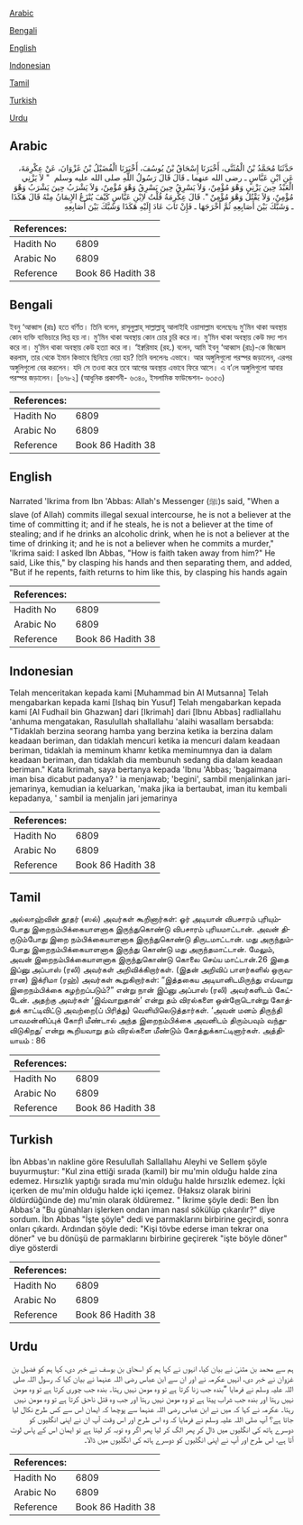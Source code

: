 [Arabic](#arabic)

[Bengali](#bengali)

[English](#english)

[Indonesian](#indonesian)

[Tamil](#tamil)

[Turkish](#turkish)

[Urdu](#urdu)

## Arabic


<div dir="rtl" lang="ar" style={{fontSize:'larger',backgroundColor:'#f8f9fa',padding:20}}>
حَدَّثَنَا مُحَمَّدُ بْنُ الْمُثَنَّى، أَخْبَرَنَا إِسْحَاقُ بْنُ يُوسُفَ، أَخْبَرَنَا الْفُضَيْلُ بْنُ غَزْوَانَ، عَنْ عِكْرِمَةَ، عَنِ ابْنِ عَبَّاسٍ ـ رضى الله عنهما ـ قَالَ قَالَ رَسُولُ اللَّهِ صلى الله عليه وسلم ‏ "‏ لاَ يَزْنِي الْعَبْدُ حِينَ يَزْنِي وَهْوَ مُؤْمِنٌ، وَلاَ يَسْرِقُ حِينَ يَسْرِقُ وَهْوَ مُؤْمِنٌ، وَلاَ يَشْرَبُ حِينَ يَشْرَبُ وَهْوَ مُؤْمِنٌ، وَلاَ يَقْتُلُ وَهْوَ مُؤْمِنٌ ‏"‏‏.‏ قَالَ عِكْرِمَةُ قُلْتُ لاِبْنِ عَبَّاسٍ كَيْفَ يُنْزَعُ الإِيمَانُ مِنْهُ قَالَ هَكَذَا ـ وَشَبَّكَ بَيْنَ أَصَابِعِهِ ثُمَّ أَخْرَجَهَا ـ فَإِنْ تَابَ عَادَ إِلَيْهِ هَكَذَا وَشَبَّكَ بَيْنَ أَصَابِعِهِ
</div>
<div style={{backgroundColor:'#f8f9fa',padding:20, marginBottom: 10}}><table> <thead> <tr> <th>References:</th> <th></th> </tr> </thead> <tbody><tr><td>Hadith No</td><td>6809</td></tr><tr><td>Arabic No</td><td>6809</td></tr><tr><td>Reference</td><td>Book 86 Hadith 38</td></tr></tbody></table></div>

## Bengali


<div dir="ltr" lang="bn" style={{fontSize:'larger',backgroundColor:'#f8f9fa',padding:20}}>
ইবনু ‘আব্বাস (রাঃ) হতে বর্ণিত। তিনি বলেন, রাসূলুল্লাহ্ সাল্লাল্লাহু আলাইহি ওয়াসাল্লাম বলেছেনঃ মু’মিন থাকা অবস্থায় কোন ব্যক্তি ব্যভিচারে লিপ্ত হয় না। মু’মিন থাকা অবস্থায় কোন চোর চুরি করে না। মু’মিন থাকা অবস্থায় কেউ মদ্য পান করে না। মু’মিন থাকা অবস্থায় কেউ হত্যা করে না। ‘ইক্বরিমাহ (রহ.) বলেন, আমি ইবনু ‘আব্বাস (রাঃ)-কে জিজ্ঞেস করলাম, তার থেকে ইমান কিভাবে ছিনিয়ে নেয়া হয়? তিনি বললেনঃ এভাবে। আর অঙ্গুলিগুলো পরস্পর জড়ালেন, এরপর অঙ্গুলিগুলো বের করলেন। যদি সে তওবা করে তবে আগের অবস্থায় এভাবে ফিরে আসে। এ ব’লে অঙ্গুলিগুলো আবার পরস্পর জড়ালেন। [৬৭৮২] (আধুনিক প্রকাশনী- ৬৩৪০, ইসলামিক ফাউন্ডেশন- ৬৩৫৩)
</div>
<div style={{backgroundColor:'#f8f9fa',padding:20, marginBottom: 10}}><table> <thead> <tr> <th>References:</th> <th></th> </tr> </thead> <tbody><tr><td>Hadith No</td><td>6809</td></tr><tr><td>Arabic No</td><td>6809</td></tr><tr><td>Reference</td><td>Book 86 Hadith 38</td></tr></tbody></table></div>

## English


<div dir="ltr" lang="en" style={{fontSize:'larger',backgroundColor:'#f8f9fa',padding:20}}>
Narrated 'Ikrima from Ibn 'Abbas: Allah's Messenger (ﷺ)s said, "When a slave (of Allah) commits illegal sexual intercourse, he is not a believer at the time of committing it; and if he steals, he is not a believer at the time of stealing; and if he drinks an alcoholic drink, when he is not a believer at the time of drinking it; and he is not a believer when he commits a murder," 'Ikrima said: I asked Ibn Abbas, "How is faith taken away from him?" He said, Like this," by clasping his hands and then separating them, and added, "But if he repents, faith returns to him like this, by clasping his hands again
</div>
<div style={{backgroundColor:'#f8f9fa',padding:20, marginBottom: 10}}><table> <thead> <tr> <th>References:</th> <th></th> </tr> </thead> <tbody><tr><td>Hadith No</td><td>6809</td></tr><tr><td>Arabic No</td><td>6809</td></tr><tr><td>Reference</td><td>Book 86 Hadith 38</td></tr></tbody></table></div>

## Indonesian


<div dir="ltr" lang="id" style={{fontSize:'larger',backgroundColor:'#f8f9fa',padding:20}}>
Telah menceritakan kepada kami [Muhammad bin Al Mutsanna] Telah mengabarkan kepada kami [Ishaq bin Yusuf] Telah mengabarkan kepada kami [Al Fudhail bin Ghazwan] dari [Ikrimah] dari [Ibnu Abbas] radliallahu 'anhuma mengatakan, Rasulullah shallallahu 'alaihi wasallam bersabda: "Tidaklah berzina seorang hamba yang berzina ketika ia berzina dalam keadaan beriman, dan tidaklah mencuri ketika ia mencuri dalam keadaan beriman, tidaklah ia meminum khamr ketika meminumnya dan ia dalam keadaan beriman, dan tidaklah dia membunuh sedang dia dalam keadaan beriman." Kata Ikrimah, saya bertanya kepada 'Ibnu 'Abbas; 'bagaimana iman bisa dicabut padanya? ' ia menjawab; 'begini', sambil menjalinkan jari-jemarinya, kemudian ia keluarkan, 'maka jika ia bertaubat, iman itu kembali kepadanya, ' sambil ia menjalin jari jemarinya
</div>
<div style={{backgroundColor:'#f8f9fa',padding:20, marginBottom: 10}}><table> <thead> <tr> <th>References:</th> <th></th> </tr> </thead> <tbody><tr><td>Hadith No</td><td>6809</td></tr><tr><td>Arabic No</td><td>6809</td></tr><tr><td>Reference</td><td>Book 86 Hadith 38</td></tr></tbody></table></div>

## Tamil


<div dir="ltr" lang="ta" style={{fontSize:'larger',backgroundColor:'#f8f9fa',padding:20}}>
அல்லாஹ்வின் தூதர் (ஸல்) அவர்கள் கூறினார்கள்: ஓர் அடியான் விபசாரம் புரியும்போது இறைநம்பிக்கையாளனாக இருந்துகொண்டு விபசாரம் புரியமாட்டான். அவன் திருடும்போது இறை நம்பிக்கையாளனாக இருந்துகொண்டு திருடமாட்டான். மது அருந்தும்போது இறைநம்பிக்கையாளனாக இருந்து கொண்டு மது அருந்தமாட்டான். மேலும், அவன் இறைநம்பிக்கையாளனாக இருந்துகொண்டு கொலை செய்ய மாட்டான்.26 இதை இப்னு அப்பாஸ் (ரலி) அவர்கள் அறிவிக்கிறார்கள். (இதன் அறிவிப் பாளர்களில் ஒருவரான) இக்ரிமா (ரஹ்) அவர்கள் கூறுகிறார்கள்: “இத்தகைய அடியானிடமிருந்து எவ்வாறு இறைநம்பிக்கை கழற்றப்படும்?” என்று நான் இப்னு அப்பாஸ் (ரலி) அவர்களிடம் கேட்டேன். அதற்கு அவர்கள் ‘இவ்வாறுதான்’ என்று தம் விரல்களை ஒன்றோடொன்று கோத்துக் காட்டிவிட்டு அவற்றை(ப் பிரித்து) வெளியிலெடுத்தார்கள். ‘அவன் மனம் திருந்தி பாவமன்னிப்புக் கோரி மீண்டால் அந்த இறைநம்பிக்கை அவனிடம் திரும்பவும் வந்துவிடுகிறது’ என்று கூறியவாறு தம் விரல்களை மீண்டும் கோத்துக்காட்டினார்கள். அத்தியாயம் : 86
</div>
<div style={{backgroundColor:'#f8f9fa',padding:20, marginBottom: 10}}><table> <thead> <tr> <th>References:</th> <th></th> </tr> </thead> <tbody><tr><td>Hadith No</td><td>6809</td></tr><tr><td>Arabic No</td><td>6809</td></tr><tr><td>Reference</td><td>Book 86 Hadith 38</td></tr></tbody></table></div>

## Turkish


<div dir="ltr" lang="tr" style={{fontSize:'larger',backgroundColor:'#f8f9fa',padding:20}}>
İbn Abbas'ın nakline göre Resulullah Sallallahu Aleyhi ve Sellem şöyle buyurmuştur: "Kul zina ettiği sırada (kamil) bir mu'min olduğu halde zina edemez. Hırsızlık yaptığı sırada mu'min olduğu halde hırsızlık edemez. İçki içerken de mu'min olduğu halde içki içemez. (Haksız olarak birini öldürdüğünde de) mu'min olarak öldüremez. " İkrime şöyle dedi: Ben İbn Abbas'a "Bu günahları işlerken ondan iman nasıl sökülüp çıkarılır?" diye sordum. İbn Abbas "İşte şöyle" dedi ve parmaklarını birbirine geçirdi, sonra onları çıkardı. Ardından şöyle dedi: "Kişi tövbe ederse iman tekrar ona döner" ve bu dönüşü de parmaklarını birbirine geçirerek "işte böyle döner" diye gösterdi
</div>
<div style={{backgroundColor:'#f8f9fa',padding:20, marginBottom: 10}}><table> <thead> <tr> <th>References:</th> <th></th> </tr> </thead> <tbody><tr><td>Hadith No</td><td>6809</td></tr><tr><td>Arabic No</td><td>6809</td></tr><tr><td>Reference</td><td>Book 86 Hadith 38</td></tr></tbody></table></div>

## Urdu


<div dir="rtl" lang="ur" style={{fontSize:'larger',backgroundColor:'#f8f9fa',padding:20}}>
ہم سے محمد بن مثنیٰ نے بیان کیا، انہوں نے کہا ہم کو اسحاق بن یوسف نے خبر دی، کہا ہم کو فضیل بن غزوان نے خبر دی، انہیں عکرمہ نے اور ان سے ابن عباس رضی اللہ عنہما نے بیان کیا کہ رسول اللہ صلی اللہ علیہ وسلم نے فرمایا ”بندہ جب زنا کرتا ہے تو وہ مومن نہیں رہتا۔ بندہ جب چوری کرتا ہے تو وہ مومن نہیں رہتا اور بندہ جب شراب پیتا ہے تو وہ مومن نہیں رہتا اور جب وہ قتل ناحق کرتا ہے تو وہ مومن نہیں رہتا۔ عکرمہ نے کہا کہ میں نے ابن عباس رضی اللہ عنہما سے پوچھا کہ ایمان اس سے کس طرح نکال لیا جاتا ہے؟ آپ صلی اللہ علیہ وسلم نے فرمایا کہ وہ اس طرح اور اس وقت آپ ان نے اپنی انگلیوں کو دوسرے ہاتھ کی انگلیوں میں ڈال کر پھر الگ کر لیا پھر اگر وہ توبہ کر لیتا ہے تو ایمان اس کے پاس لوٹ آتا ہے، اس طرح اور آپ نے اپنی انگلیوں کو دوسرے ہاتھ کی انگلیوں میں ڈالا۔
</div>
<div style={{backgroundColor:'#f8f9fa',padding:20, marginBottom: 10}}><table> <thead> <tr> <th>References:</th> <th></th> </tr> </thead> <tbody><tr><td>Hadith No</td><td>6809</td></tr><tr><td>Arabic No</td><td>6809</td></tr><tr><td>Reference</td><td>Book 86 Hadith 38</td></tr></tbody></table></div>